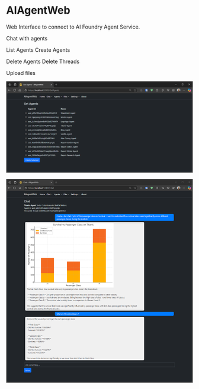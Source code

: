 # AIAgentWeb

Web Interface to connect to AI Foundry Agent Service.

Chat with agents

List Agents
Create Agents

Delete Agents
Delete Threads

Upload files

![screenshot](./docs/scrn1.png)
 
![screenshot](./docs/scrn2.png)